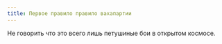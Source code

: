 ```yaml
---
title: Первое правило правило вахапартии
---
```


Не говорить что это всего лишь петушиные бои в открытом космосе.